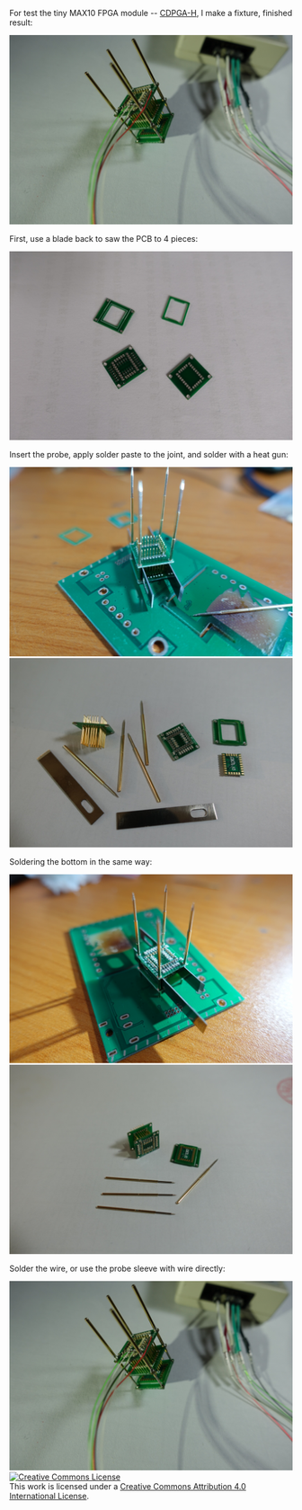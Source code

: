 For test the tiny MAX10 FPGA module -- <a href="https://github.com/dukelec/cdpga/tree/master/cdpga_h">CDPGA-H</a>, I make a fixture, finished result:

<img src="6.jpg" style="max-width:100%">

First, use a blade back to saw the PCB to 4 pieces:

<img src="1.jpg" style="max-width:100%">

Insert the probe, apply solder paste to the joint, and solder with a heat gun:

<img src="2.jpg" style="max-width:100%">

<img src="3.jpg" style="max-width:100%">

Soldering the bottom in the same way:

<img src="4.jpg" style="max-width:100%">

<img src="5.jpg" style="max-width:100%">

Solder the wire, or use the probe sleeve with wire directly:

<img src="6.jpg" style="max-width:100%">

<br>
<a rel="license" href="http://creativecommons.org/licenses/by/4.0/"><img alt="Creative Commons License" style="border-width:0" src="https://i.creativecommons.org/l/by/4.0/88x31.png" /></a><br />This work is licensed under a <a rel="license" href="http://creativecommons.org/licenses/by/4.0/">Creative Commons Attribution 4.0 International License</a>.
